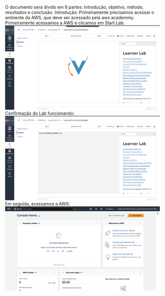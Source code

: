 O documento será divido em 6 partes: Introdução, objetivo, método, resultados e conclusão.
Introdução: Primeiramente precisamos acessar o ambiente da AWS, que deve ser acessado pela aws academmy.
Primeiramente acessamos a AWS e clicamos em Start Lab:
![startlab](StartLab.png)
Confirmação do Lab funcionando:
![labstarted](LabStarted.png)
Em seguida, acessamos a AWS:
![ConsoleHome](ConsoleHome.png)

